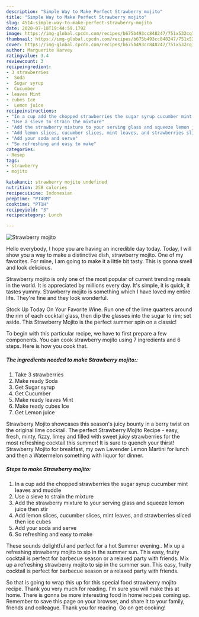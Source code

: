 ```yaml
---
description: "Simple Way to Make Perfect Strawberry mojito"
title: "Simple Way to Make Perfect Strawberry mojito"
slug: 4514-simple-way-to-make-perfect-strawberry-mojito
date: 2020-07-18T19:44:59.179Z
image: https://img-global.cpcdn.com/recipes/b675b493cc848247/751x532cq70/strawberry-mojito-recipe-main-photo.jpg
thumbnail: https://img-global.cpcdn.com/recipes/b675b493cc848247/751x532cq70/strawberry-mojito-recipe-main-photo.jpg
cover: https://img-global.cpcdn.com/recipes/b675b493cc848247/751x532cq70/strawberry-mojito-recipe-main-photo.jpg
author: Marguerite Harvey
ratingvalue: 3.4
reviewcount: 3
recipeingredient:
- 3 strawberries
-  Soda
-  Sugar syrup
-  Cucumber
- leaves Mint
- cubes Ice
-  Lemon juice
recipeinstructions:
- "In a cup add the chopped strawberries the sugar syrup cucumber mint leaves and muddle"
- "Use a sieve to strain the mixture"
- "Add the strawberry mixture to your serving glass and squeeze lemon juice then stir"
- "Add lemon slices, cucumber slices, mint leaves, and strawberries sliced then ice cubes"
- "Add your soda and serve"
- "So refreshing and easy to make"
categories:
- Resep
tags:
- strawberry
- mojito

katakunci: strawberry mojito undefined
nutrition: 258 calories
recipecuisine: Indonesian
preptime: "PT40M"
cooktime: "PT1H"
recipeyield: "3"
recipecategory: Lunch

---
```



![Strawberry mojito](https://img-global.cpcdn.com/recipes/b675b493cc848247/751x532cq70/strawberry-mojito-recipe-main-photo.jpg)

Hello everybody, I hope you are having an incredible day today. Today, I will show you a way to make a distinctive dish, strawberry mojito. One of my favorites. For mine, I am going to make it a little bit tasty. This is gonna smell and look delicious.

Strawberry mojito is only one of the most popular of current trending meals in the world. It is appreciated by millions every day. It's simple, it is quick, it tastes yummy. Strawberry mojito is something which I have loved my entire life. They're fine and they look wonderful.

Stock Up Today On Your Favorite Wine. Run one of the lime quarters around the rim of each cocktail glass, then dip the glasses into the sugar to rim; set aside. This Strawberry Mojito is the perfect summer spin on a classic!


To begin with this particular recipe, we have to first prepare a few components. You can cook strawberry mojito using 7 ingredients and 6 steps. Here is how you cook that.

##### The ingredients needed to make Strawberry mojito::

1. Take 3 strawberries
1. Make ready  Soda
1. Get  Sugar syrup
1. Get  Cucumber
1. Make ready leaves Mint
1. Make ready cubes Ice
1. Get  Lemon juice


Strawberry Mojito showcases this season&#39;s juicy bounty in a berry twist on the original lime cocktail. The perfect Strawberry Mojito Recipe - easy, fresh, minty, fizzy, limey and filled with sweet juicy strawberries for the most refreshing cocktail this summer! It is sure to quench your thirst! Strawberry Mojito for breakfast, my own Lavender Lemon Martini for lunch and then a Watermelon something with liquor for dinner. 

##### Steps to make Strawberry mojito:

1. In a cup add the chopped strawberries the sugar syrup cucumber mint leaves and muddle
1. Use a sieve to strain the mixture
1. Add the strawberry mixture to your serving glass and squeeze lemon juice then stir
1. Add lemon slices, cucumber slices, mint leaves, and strawberries sliced then ice cubes
1. Add your soda and serve
1. So refreshing and easy to make


These sounds delightful and perfect for a hot Summer evening.. Mix up a refreshing strawberry mojito to sip in the summer sun. This easy, fruity cocktail is perfect for barbecue season or a relaxed party with friends. Mix up a refreshing strawberry mojito to sip in the summer sun. This easy, fruity cocktail is perfect for barbecue season or a relaxed party with friends. 

So that is going to wrap this up for this special food strawberry mojito recipe. Thank you very much for reading. I'm sure you will make this at home. There is gonna be more interesting food in home recipes coming up. Remember to save this page on your browser, and share it to your family, friends and colleague. Thank you for reading. Go on get cooking!
